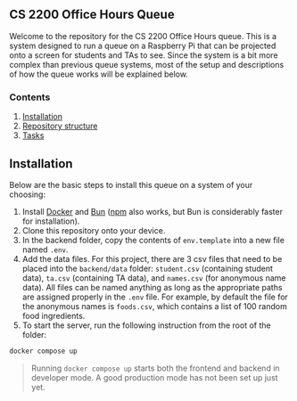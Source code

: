 ## CS 2200 Office Hours Queue

Welcome to the repository for the CS 2200 Office Hours queue. This is a system designed to run a queue on a Raspberry Pi that can be projected onto a screen for students and TAs to see. Since the system is a bit more complex than previous queue systems, most of the setup and descriptions of how the queue works will be explained below. 

### Contents

1. [Installation](#installation)
2. [Repository structure](#repository-structure)
3. [Tasks](#tasks)

## Installation

Below are the basic steps to install this queue on a system of your choosing:

1. Install [Docker](https://www.docker.com/) and [Bun](https://bun.com/) ([npm](https://www.npmjs.com/) also works, but Bun is considerably faster for installation).
2. Clone this repository onto your device.
3. In the backend folder, copy the contents of `env.template` into a new file named `.env`.
4. Add the data files. For this project, there are 3 csv files that need to be placed into the `backend/data` folder: `student.csv` (containing student data), `ta.csv` (containing TA data), and `names.csv` (for anonymous name data). All files can be named anything as long as the appropriate paths are assigned properly in the `.env` file. For example, by default the file for the anonymous names is `foods.csv`, which contains a list of 100 random food ingredients.
5. To start the server, run the following instruction from the root of the folder:
  ```sh
  docker compose up
  ```

> Running `docker compose up` starts both the frontend and backend in developer mode. A good production mode has not been set up just yet. 
